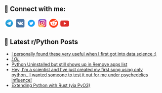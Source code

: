 ## 🔎 Connect with me:
[<img src="https://github.com/bullbesh/bullbesh/blob/main/images/Telegram.png" width="32" height="32" />](https://t.me/bullbesh)
[<img src="https://github.com/bullbesh/bullbesh/blob/main/images/VK.png" width="32" height="32" />](https://vk.com/bullbesh)
[<img src="https://github.com/bullbesh/bullbesh/blob/main/images/Twitter.png" width="32" height="32" />](https://twitter.com/bullbesh1)
[<img src="https://github.com/bullbesh/bullbesh/blob/main/images/Instagram.png" width="32" height="32" />](https://www.instagram.com/bullbesh)
[<img src="https://github.com/bullbesh/bullbesh/blob/main/images/Reddit.png" width="32" height="32" />](https://www.reddit.com/user/bullbesh)
[<img src="https://github.com/bullbesh/bullbesh/blob/main/images/YouTube.png" width="32" height="32" />](https://www.youtube.com/channel/UCtfjRs6uzgq5mfm8S06WTcg)

## 📕 Latest r/Python Posts
<!-- BLOG-POST-LIST:START -->
- [I personally found these very useful when I first got into data science :&rpar;](https://www.reddit.com/r/Python/comments/zx7pkd/i_personally_found_these_very_useful_when_i_first/)
- [*LOL*](https://www.reddit.com/r/Python/comments/zx7glg/lol/)
- [Python Uninstalled but still shows up in Remove apps list](https://www.reddit.com/r/Python/comments/zx73px/python_uninstalled_but_still_shows_up_in_remove/)
- [Hey, I&#39;m a scientist and I&#39;ve just created my first song using only python.. I wanted someone to test it out for me under psychedelics influence!](https://www.reddit.com/r/Python/comments/zx6vv5/hey_im_a_scientist_and_ive_just_created_my_first/)
- [Extending Python with Rust &lpar;via PyO3&rpar;](https://www.reddit.com/r/Python/comments/zx6bpl/extending_python_with_rust_via_pyo3/)
<!-- BLOG-POST-LIST:END -->

